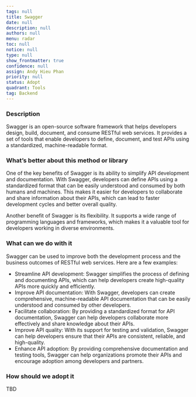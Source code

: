 ```yaml
---
tags: null
title: Swagger
date: null
description: null
authors: null
menu: radar
toc: null
notice: null
type: null
show_frontmatter: true
confidence: null
assign: Andy Hieu Phan
priority: null
status: Adopt
quadrant: Tools
tag: Backend
---
```


<!-- table_of_contents 6ebe39c5-2df3-4143-aed8-0a1743bef434 -->

### Description

Swagger is an open-source software framework that helps developers design, build, document, and consume RESTful web services. It provides a set of tools that enable developers to define, document, and test APIs using a standardized, machine-readable format.

### What’s better about this method or library

One of the key benefits of Swagger is its ability to simplify API development and documentation. With Swagger, developers can define APIs using a standardized format that can be easily understood and consumed by both humans and machines. This makes it easier for developers to collaborate and share information about their APIs, which can lead to faster development cycles and better overall quality.

Another benefit of Swagger is its flexibility. It supports a wide range of programming languages and frameworks, which makes it a valuable tool for developers working in diverse environments.

### What can we do with it

Swagger can be used to improve both the development process and the business outcomes of RESTful web services. Here are a few examples:

* Streamline API development: Swagger simplifies the process of defining and documenting APIs, which can help developers create high-quality APIs more quickly and efficiently.
* Improve API documentation: With Swagger, developers can create comprehensive, machine-readable API documentation that can be easily understood and consumed by other developers.
* Facilitate collaboration: By providing a standardized format for API documentation, Swagger can help developers collaborate more effectively and share knowledge about their APIs.
* Improve API quality: With its support for testing and validation, Swagger can help developers ensure that their APIs are consistent, reliable, and high-quality.
* Enhance API adoption: By providing comprehensive documentation and testing tools, Swagger can help organizations promote their APIs and encourage adoption among developers and partners.

### How should we adopt it

TBD

<!-- child_database 6ca1f710-4bb8-42bf-a507-bd8195bb4a55 -->
